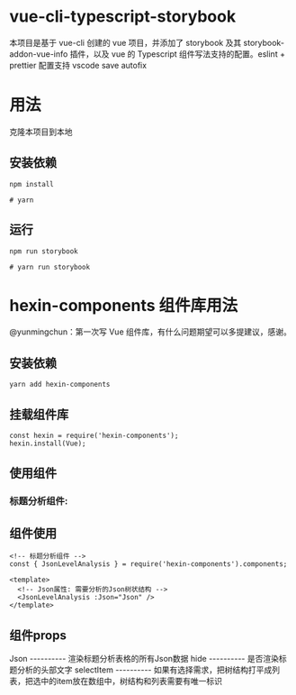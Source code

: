 # vue-cli-typescript-storybook

本项目是基于 vue-cli 创建的 vue 项目，并添加了 storybook 及其 storybook-addon-vue-info 插件，以及 vue 的 Typescript 组件写法支持的配置。eslint + prettier 配置支持 vscode save autofix 

# 用法

克隆本项目到本地

## 安装依赖

```
npm install

# yarn
```

## 运行

```
npm run storybook

# yarn run storybook
```

# hexin-components 组件库用法

@yunmingchun：第一次写 Vue 组件库，有什么问题期望可以多提建议，感谢。

## 安装依赖
```
yarn add hexin-components
```
## 挂载组件库
```
const hexin = require('hexin-components');
hexin.install(Vue);
```
## 使用组件

### 标题分析组件: 

## 组件使用
```
<!-- 标题分析组件 -->
const { JsonLevelAnalysis } = require('hexin-components').components;

<template>
  <!-- Json属性: 需要分析的Json树状结构 -->
  <JsonLevelAnalysis :Json="Json" />
</template>
```
## 组件props
Json  ----------  渲染标题分析表格的所有Json数据
hide  ----------  是否渲染标题分析的头部文字
selectItem  ----------  如果有选择需求，把树结构打平成列表，把选中的item放在数组中，树结构和列表需要有唯一标识




